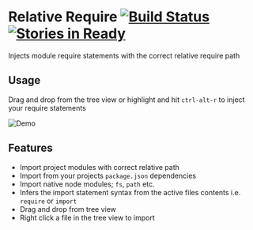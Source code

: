 # Relative Require [![Build Status](https://travis-ci.org/stuwilliams47/relative-require.svg?branch=master)](https://travis-ci.org/stuwilliams47/relative-require) [![Stories in Ready](https://badge.waffle.io/stuwilliams47/relative-require.png?label=ready&title=Ready)](https://waffle.io/stuwilliams47/relative-require)

Injects module require statements with the correct relative require path

## Usage

Drag and drop from the tree view or highlight and hit `ctrl-alt-r` to inject your require statements

![Demo](https://s13.postimg.org/4cvmzt2jb/editor_require.gif)

## Features

* Import project modules with correct relative path
* Import from your projects `package.json` dependencies
* Import native node modules; `fs`, `path` etc.
* Infers the import statement syntax from the active files contents i.e. `require` or `import`
* Drag and drop from tree view
* Right click a file in the tree view to import
